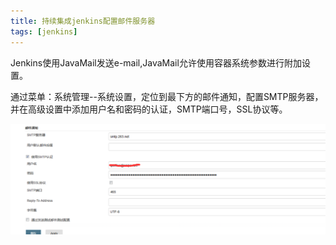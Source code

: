 ```yaml
---
title: 持续集成jenkins配置邮件服务器
tags: [jenkins]
---
```


Jenkins使用JavaMail发送e-mail,JavaMail允许使用容器系统参数进行附加设置。

通过菜单：系统管理--系统设置，定位到最下方的邮件通知，配置SMTP服务器，并在高级设置中添加用户名和密码的认证，SMTP端口号，SSL协议等。

![](/images/tools/jenkins/jenkins-smtp.png)
